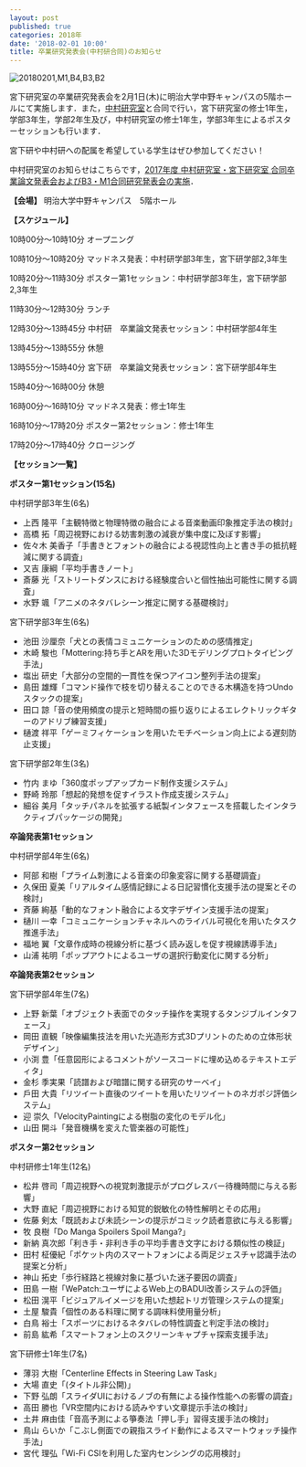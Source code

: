 ```yaml
---
layout: post
published: true
categories: 2018年
date: '2018-02-01 10:00'
title: 卒業研究発表会(中村研合同)のお知らせ
---
```

![20180201,M1,B4,B3,B2](https://lh3.googleusercontent.com/wAGAGkeTomMK3rHc2APdhx7L57QWyismgPrx2JGFWERkG-410YwFI_42vJmKDFxMb_PrgJyGCGVJL_iZqyrovoWhE7ihfPRv_x4R4xhKdmu1iUQhSfhXh8BH4P4tRFIfHK1J-bzaxBqBWgBAL1dWhBvurZhrIDzvhBh8X6p7vwpu3lS0Sm4amFECwco1EwXLaQbF3e9oUFjbslI9vDwySyqH2VpO90KKyVZxjF2glaOxv4o3p7pbIDsUk2ndn1VaofTEAC4QWHJvAFSHoq1w_k28N6a9Dlb4TrItCZnwnHgDvyn_Y47xxQoq78XVxLGdFCld0cp2zSoxWmCvPdiJb_p-mw9YHJeAqtFLghRZJvclwwmi0uz7NIj7s1ZP6vmV2eInIV3_iC5tTOK8oH4n4sdGRZUjS8OhVMJZN2VQwe4YfOH4wHA92zzoSaJjA95PyeUPZxfk3ueGC5lCDBSiJkCtkq_5fp3mdn0zn_nw7MilMThJHQr4uyOZMGMEfTZJtvGcuRg43jysqApTzFiEOF9-BQvOP3J4x9bcuYZ5xXfrxV976HRIy9YReHNTC5-cKJmlaXTag6h_jsXP8dU2C16uwNAQaksJ2cPs9Yb4a25PJ3xEG10Bik5MlsiV0jogk6GTAeX2RCm-MB9c2KScP2mJcSauTuQXtg=w1440-h811-no)


宮下研究室の卒業研究発表会を2月1日(木)に明治大学中野キャンパスの5階ホールにて実施します．また，[中村研究室](http://nkmr-lab.org/)と合同で行い，宮下研究室の修士1年生，学部3年生，学部2年生及び，中村研究室の修士1年生，学部3年生によるポスターセッションも行います．

宮下研や中村研への配属を希望している学生はぜひ参加してください！

中村研究室のお知らせはこちらです，[2017年度 中村研究室・宮下研究室 合同卒業論文発表会およびB3・M1合同研究発表会の実施](http://nkmr-lab.org/news/2017_b3_b4_m1_final.html)．


**【会場】**
明治大学中野キャンパス　5階ホール

**【スケジュール】**

10時00分～10時10分 オープニング

10時10分～10時20分 マッドネス発表：中村研学部3年生，宮下研学部2,3年生

10時20分～11時30分 ポスター第1セッション：中村研学部3年生，宮下研学部2,3年生

11時30分～12時30分 ランチ

12時30分～13時45分 中村研　卒業論文発表セッション：中村研学部4年生

13時45分～13時55分 休憩

13時55分～15時40分 宮下研　卒業論文発表セッション：宮下研学部4年生

15時40分～16時00分 休憩

16時00分～16時10分 マッドネス発表：修士1年生

16時10分～17時20分 ポスター第2セッション：修士1年生

17時20分～17時40分 クロージング

**【セッション一覧】**

**ポスター第1セッション(15名)**

中村研学部3年生(6名)

- 上⻄ 隆平「主観特徴と物理特徴の融合による音楽動画印象推定手法の検討」 
- 高橋 拓「周辺視野における妨害刺激の減衰が集中度に及ぼす影響」
- 佐々木 美香子「手書きとフォントの融合による視認性向上と書き手の抵抗軽減に関する調査」
- 又吉 康綱「平均手書きノート」
- 斎藤 光「ストリートダンスにおける経験度合いと個性抽出可能性に関する調査」 
- 水野 颯「アニメのネタバレシーン推定に関する基礎検討」

宮下研学部3年生(6名)

- 池田 沙厘奈「犬との表情コミュニケーションのための感情推定」
- 木崎 駿也「Mottering:持ち手とARを用いた3Dモデリングプロトタイピング手法」
- 塩出 研史「大部分の空間的一貫性を保つアイコン整列手法の提案」
- 島田 雄輝「コマンド操作で枝を切り替えることのできる木構造を持つUndoスタックの提案」
- 田口 諒「音の使用頻度の提示と短時間の振り返りによるエレクトリックギターのアドリブ練習支援」
- 樋渡 祥平「ゲーミフィケーションを用いたモチベーション向上による遅刻防止支援」

宮下研学部2年生(3名)

- 竹内 まゆ「360度ポップアップカード制作支援システム」
- 野崎 玲那「想起的発想を促すイラスト作成支援システム」
- 細谷 美月「タッチパネルを拡張する紙製インタフェースを搭載したインタラクティブパッケージの開発」

**卒論発表第1セッション**

中村研学部4年生(6名)

- 阿部 和樹「プライム刺激による音楽の印象変容に関する基礎調査」
- 久保田 夏美「リアルタイム感情記録による日記習慣化支援手法の提案とその検討」
- ⻫藤 絢基「動的なフォント融合による文字デザイン支援手法の提案」
- 樋川 一幸「コミュニケーションチャネルへのライバル可視化を用いたタスク推進手法」
- 福地 翼「文章作成時の視線分析に基づく読み返しを促す視線誘導手法」
- 山浦 祐明「ポップアウトによるユーザの選択行動変化に関する分析」

**卒論発表第2セッション**

宮下研学部4年生(7名)

- 上野 新葉「オブジェクト表面でのタッチ操作を実現するタンジブルインタフェース」 
- 岡田 直観「映像編集技法を用いた光造形方式3Dプリントのための立体形状デザイン」 
- 小渕 豊「任意図形によるコメントがソースコードに埋め込めるテキストエディタ」 
- 金杉 季実果「読譜および暗譜に関する研究のサーベイ」
- 戶田 大貴「リツイート直後のツイートを用いたリツイートのネガポジ評価システム」 
- 迎 崇久「VelocityPaintingによる樹脂の変化のモデル化」
- 山田 開斗「発音機構を変えた管楽器の可能性」

**ポスター第2セッション**

中村研修士1年生(12名)

- 松井 啓司「周辺視野への視覚刺激提示がプログレスバー待機時間に与える影響」
- 大野 直紀「周辺視野における知覚的鋭敏化の特性解明とその応用」
- 佐藤 剣太「既読および未読シーンの提示がコミック読者意欲に与える影響」
- 牧 良樹「Do Manga Spoilers Spoil Manga?」
- 新納 真次郎「利き手・非利き手の平均手書き文字における類似性の検証」
- 田村 柾優紀「ポケット内のスマートフォンによる両足ジェスチャ認識手法の提案と分析」
- 神山 拓史「歩行経路と視線対象に基づいた迷子要因の調査」
- 田島 一樹「WePatch:ユーザによるWeb上のBADUI改善システムの評価」
- 松田 滉平「ビジュアルイメージを用いた想起トリガ管理システムの提案」
- 土屋 駿貴「個性のある料理に関する調味料使用量分析」
- 白鳥 裕士「スポーツにおけるネタバレの特性調査と判定手法の検討」
- 前島 紘希「スマートフォン上のスクリーンキャプチャ探索支援手法」

宮下研修士1年生(7名)

- 薄羽 大樹「Centerline Effects in Steering Law Task」
- 大場 直史「(タイトル非公開)」
- 下野 弘朗「スライダUIにおけるノブの有無による操作性能への影響の調査」 
- 高田 勝也「VR空間内における読みやすい文章提示手法の検討」
- 土井 麻由佳「音高予測による箏奏法「押し手」習得支援手法の検討」
- 鳥山 らいか「こぶし側面での親指スライド動作によるスマートウォッチ操作手法」
- 宮代 理弘「Wi-Fi CSIを利用した室内センシングの応用検討」
